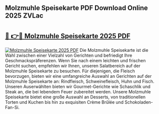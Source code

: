 ## Molzmuhle Speisekarte PDF Download Online 2025 ZVLac

# <h2><a href="http://gc6k6f.nevu.top/?p=Molzmuhle+Speisekarte">🔗 👉🔴 Molzmuhle Speisekarte 2025 PDF</a></h2>

[![Molzmuhle Speisekarte 2025 PDF](https://i.imgur.com/dBaPXMq.png)](http://gc6k6f.nevu.top/?p=Molzmuhle+Speisekarte)
Die Molzmuhle Speisekarte ist die Wahl zwischen einer Vielzahl von Gerichten und befriedigt Ihre Geschmackspräferenzen. Wenn Sie nach einem leichten und frischen Gericht suchen, empfehlen wir Ihnen, unseren Salatbereich auf der Molzmuhle Speisekarte zu besuchen. Für diejenigen, die Fleisch bevorzugen, bieten wir eine umfangreiche Auswahl an Gerichten auf der Molzmuhle Speisekarte an: Rindfleisch, Schweinefleisch, Huhn und Fisch. Unseren Auserwählten bieten wir Gourmet-Gerichte wie Schaschlik und Steak an, die bei lebendem Feuer zubereitet werden. Unsere Molzmuhle Speisekarte bietet eine große Auswahl an Desserts, von traditionellen Torten und Kuchen bis hin zu exquisiten Crème Brûlée und Schokoladen-Fan-Si.
